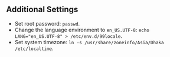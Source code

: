 ## Additional Settings
* Set root password: `passwd`.
* Change the language environment to `en_US.UTF-8`: `echo LANG="en_US.UTF-8" > /etc/env.d/99locale`.
* Set system timezone: `ln -s /usr/share/zoneinfo/Asia/Dhaka /etc/localtime`.